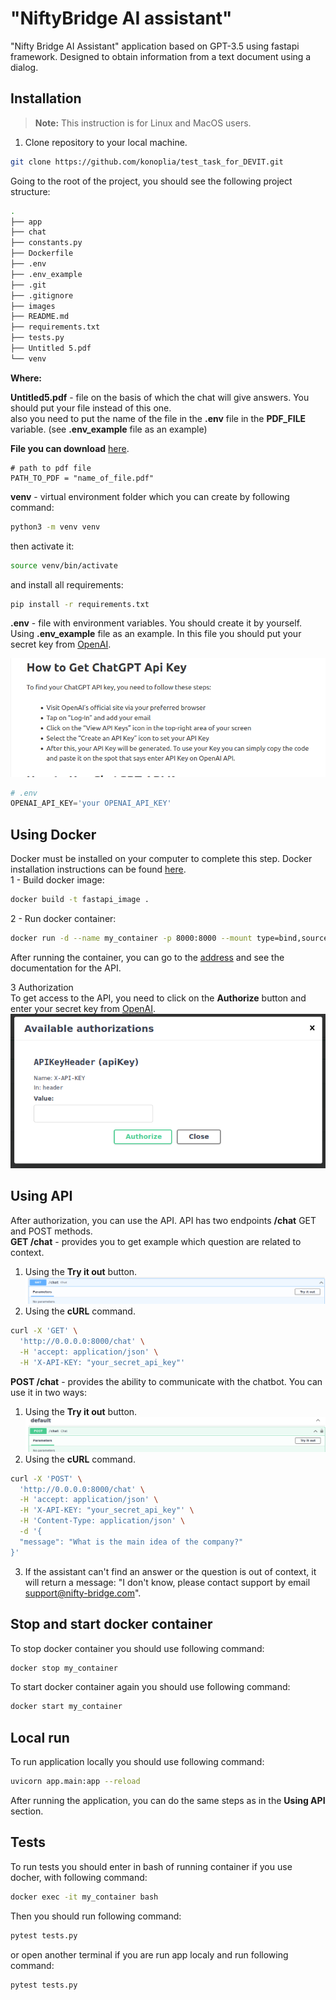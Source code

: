 # "NiftyBridge AI assistant"
"Nifty Bridge AI Assistant" application based on GPT-3.5 using fastapi framework.
Designed to obtain information from a text document using a dialog.

## Installation
> **Note:** This instruction is for Linux and MacOS users.

1. Clone repository to your local machine.
```bash
git clone https://github.com/konoplia/test_task_for_DEVIT.git
```
Going to the root of the project, you should see the following project structure:
```bash
.
├── app
├── chat
├── constants.py
├── Dockerfile
├── .env
├── .env_example
├── .git
├── .gitignore
├── images
├── README.md
├── requirements.txt
├── tests.py
├── Untitled 5.pdf
└── venv
```
**Where:**  

**Untitled5.pdf** - file on the basis of which the chat will give answers. You should put your file instead of this one.  
also you need to put the name of the file in the **.env** file in the **PDF_FILE** variable. (see **.env_example** file as an example)


**File you can download** [here](https://www.dropbox.com/s/9npstuvp2vhnq4z/Untitled%205.pdf?dl=0).

```
# path to pdf file
PATH_TO_PDF = "name_of_file.pdf"
```
**venv** - virtual environment folder which you can create by following command:
```bash
python3 -m venv venv
```
then activate it:
```bash
source venv/bin/activate
```
and install all requirements:
```bash
pip install -r requirements.txt
```
**.env** - file with environment variables. You should create it by yourself. Using **.env_example** file as an example.
In this file you should put your secret key from [OpenAI](https://beta.openai.com/).

![How to get api key](images/screens/2023-05-02_16-54-17.png)

```python
# .env
OPENAI_API_KEY='your OPENAI_API_KEY'
```


## Using Docker
Docker must be installed on your computer to complete this step.
Docker installation instructions can be found [here](https://docs.docker.com/engine/install/).  
1 - Build docker image:
```bash
docker build -t fastapi_image .
```
2 - Run docker container:
```bash
docker run -d --name my_container -p 8000:8000 --mount type=bind,source="$(pwd)",target=/code fastapi_image
```
After running the container, you can go to the [address](http://0.0.0.0:8000/docs#/) and see the documentation for the API.  

3 Authorization  
To get access to the API, you need to click on the **Authorize** button and enter your secret key from [OpenAI](https://beta.openai.com/).
![Authorization](images/screens/2023-05-02_18-03-15.png)

## Using API
After authorization, you can use the API. API has two endpoints **/chat** GET and POST methods.  
**GET /chat** - provides you to get example which question are related to context.  
1. Using the **Try it out** button.
![Try it out](images/screens/2023-05-03_10-49-46.png) 
2. Using the **cURL** command.  
```bash
curl -X 'GET' \
  'http://0.0.0.0:8000/chat' \
  -H 'accept: application/json' \
  -H 'X-API-KEY: "your_secret_api_key"'
  ```

**POST /chat** -  provides the ability to communicate with the chatbot. 
You can use it in two ways:
1. Using the **Try it out** button.
![Try it out](images/screens/2023-05-02_18-14-03.png) 
2. Using the **cURL** command.
```bash
curl -X 'POST' \
  'http://0.0.0.0:8000/chat' \
  -H 'accept: application/json' \
  -H 'X-API-KEY: "your_secret_api_key"' \
  -H 'Content-Type: application/json' \
  -d '{
  "message": "What is the main idea of the company?"
}'
```
3. If the assistant can't find an answer or the question is out of context, it will return a message: "I don't know, please contact support by email support@nifty-bridge.com".

## Stop and start docker container
To stop docker container you should use following command:
```bash
docker stop my_container
```
To start docker container again you should use following command:
```bash
docker start my_container
```
## Local run
To run application locally you should use following command:
```bash
uvicorn app.main:app --reload
```
After running the application, you can do the same steps as in the **Using API** section.

## Tests
To run tests you should enter in bash of running container if you use docher, with following command:
```bash
docker exec -it my_container bash
```
Then you should run following command:
```bash
pytest tests.py
```
or open another terminal if you are run app localy and run following command:
```bash
pytest tests.py
```
